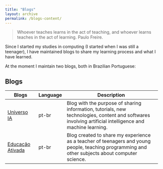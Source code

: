 ```yaml
---
title: "Blogs"
layout: archive
permalink: /blogs-content/
---
```



> Whoever teaches learns in the act of teaching, and whoever learns teaches in the act of learning. Paulo Freire.

Since I started my studies in computing (I started when I was still a teenager), I have maintained blogs to share my learning process and what I have learned.

At the moment I maintain two blogs, both in Brazilian Portuguese:

## Blogs

| Blogs            | Language   | Description                                              |
| --------         | ------ | ------------------------------------------------------------ |
| [Universo IA](#)    | pt-br   | Blog with the purpose of sharing information, tutorials, new technologies, content and softwares involving artificial intelligence and machine learning.                          |
| [Educação Ativada](#)    | pt-br   | Blog created to share my experience as a teacher of teenagers and young people, teaching programming and other subjects about computer science.                          |

